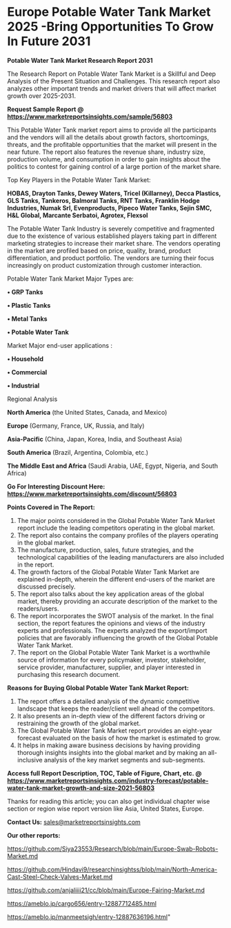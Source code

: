 # Europe Potable Water Tank Market 2025 -Bring Opportunities To Grow In Future 2031

<strong>Potable Water Tank Market Research Report 2031</strong>

The Research Report on Potable Water Tank Market is a Skillful and Deep Analysis of the Present Situation and Challenges. This research report also analyzes other important trends and market drivers that will affect market growth over 2025-2031.

<strong>Request Sample Report @ <a href=https://www.marketreportsinsights.com/sample/56803>https://www.marketreportsinsights.com/sample/56803</a></strong>

This Potable Water Tank market report aims to provide all the participants and the vendors will all the details about growth factors, shortcomings, threats, and the profitable opportunities that the market will present in the near future. The report also features the revenue share, industry size, production volume, and consumption in order to gain insights about the politics to contest for gaining control of a large portion of the market share.

Top Key Players in the Potable Water Tank Market:

<strong>HOBAS, Drayton Tanks, Dewey Waters, Tricel (Killarney), Decca Plastics, GLS Tanks, Tankeros, Balmoral Tanks, RNT Tanks, Franklin Hodge Industries, Numak Srl, Evenproducts, Pipeco Water Tanks, Sejin SMC, H&L Global, Marcante Serbatoi, Agrotex, Flexsol</strong>

The Potable Water Tank Industry is severely competitive and fragmented due to the existence of various established players taking part in different marketing strategies to increase their market share. The vendors operating in the market are profiled based on price, quality, brand, product differentiation, and product portfolio. The vendors are turning their focus increasingly on product customization through customer interaction.

Potable Water Tank Market Major Types are:

<strong>• GRP Tanks

• Plastic Tanks

• Metal Tanks

• Potable Water Tank</strong>

Market Major end-user applications :

<strong>• Household

• Commercial

• Industrial</strong>

Regional Analysis

</u><strong><b>North America</b></strong> (the United States, Canada, and Mexico)

<strong><b>Europe </b></strong>(Germany, France, UK, Russia, and Italy)

<strong><b>Asia-Pacific</b></strong> (China, Japan, Korea, India, and Southeast Asia)

<strong><b>South America</b></strong> (Brazil, Argentina, Colombia, etc.)

<strong><b>The Middle East and Africa</b></strong> (Saudi Arabia, UAE, Egypt, Nigeria, and South Africa)

<strong>Go For Interesting Discount Here: <a href=https://www.marketreportsinsights.com/discount/56803>https://www.marketreportsinsights.com/discount/56803</a></strong>

<strong>Points Covered in The Report:</strong>
<ol>
  <li>The major points considered in the Global Potable Water Tank Market report include the leading competitors operating in the global market.</li>
  <li>The report also contains the company profiles of the players operating in the global market.</li>
  <li>The manufacture, production, sales, future strategies, and the technological capabilities of the leading manufacturers are also included in the report.</li>
  <li>The growth factors of the Global Potable Water Tank Market are explained in-depth, wherein the different end-users of the market are discussed precisely.</li>
  <li>The report also talks about the key application areas of the global market, thereby providing an accurate description of the market to the readers/users.</li>
  <li>The report incorporates the SWOT analysis of the market. In the final section, the report features the opinions and views of the industry experts and professionals. The experts analyzed the export/import policies that are favorably influencing the growth of the Global Potable Water Tank Market.</li>
  <li>The report on the Global Potable Water Tank Market is a worthwhile source of information for every policymaker, investor, stakeholder, service provider, manufacturer, supplier, and player interested in purchasing this research document.</li>
</ol>
<strong>Reasons for Buying Global Potable Water Tank Market Report:</strong>

<ol>
  <li>The report offers a detailed analysis of the dynamic competitive landscape that keeps the reader/client well ahead of the competitors.</li>
  <li>It also presents an in-depth view of the different factors driving or restraining the growth of the global market.</li>
  <li>The Global Potable Water Tank Market report provides an eight-year forecast evaluated on the basis of how the market is estimated to grow.</li>
  <li>It helps in making aware business decisions by having providing thorough insights insights into the global market and by making an all-inclusive analysis of the key market segments and sub-segments.</li>
</ol>
<strong>Access full Report Description, TOC, Table of Figure, Chart, etc. @ <a href=https://www.marketreportsinsights.com/industry-forecast/potable-water-tank-market-growth-and-size-2021-56803>https://www.marketreportsinsights.com/industry-forecast/potable-water-tank-market-growth-and-size-2021-56803</a></strong>


Thanks for reading this article; you can also get individual chapter wise section or region wise report version like Asia, United States, Europe.

<strong>Contact Us:</strong>
sales@marketreportsinsights.com

<strong>Our other reports:</strong>

<a href=https://github.com/Siya23553/Research/blob/main/Europe-Swab-Robots-Market.md>https://github.com/Siya23553/Research/blob/main/Europe-Swab-Robots-Market.md</a>

<a href=https://github.com/Hindavi9/researchinsightss/blob/main/North-America-Cast-Steel-Check-Valves-Market.md>https://github.com/Hindavi9/researchinsightss/blob/main/North-America-Cast-Steel-Check-Valves-Market.md</a>

<a href=https://github.com/anjaliiii21/cc/blob/main/Europe-Fairing-Market.md>https://github.com/anjaliiii21/cc/blob/main/Europe-Fairing-Market.md</a>

<a href=https://ameblo.jp/cargo656/entry-12887712485.html>https://ameblo.jp/cargo656/entry-12887712485.html</a>

<a href=https://ameblo.jp/manmeetsigh/entry-12887636196.html>https://ameblo.jp/manmeetsigh/entry-12887636196.html</a>"
